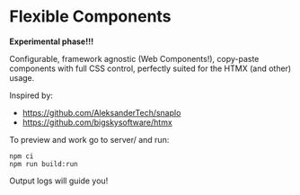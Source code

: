 # Flexible Components

**Experimental phase!!!**

Configurable, framework agnostic (Web Components!), copy-paste components with full CSS control, perfectly suited for the HTMX (and other) usage.

Inspired by:
* https://github.com/AleksanderTech/snaplo
* https://github.com/bigskysoftware/htmx

To preview and work go to server/ and run:
```
npm ci
npm run build:run
```

Output logs will guide you!